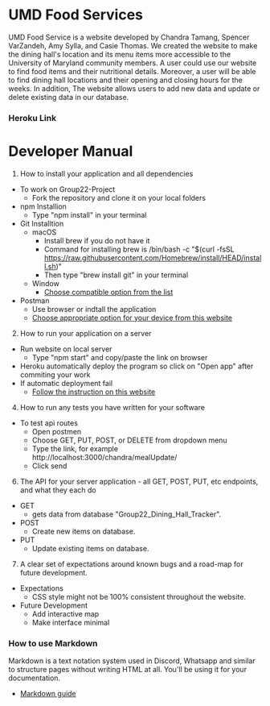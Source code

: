 # UMD Food Services
UMD Food Service is a website developed by Chandra Tamang, Spencer VarZandeh, Amy Sylla, and Casie Thomas. We created the website to make the dining hall's location and its menu items more accessible to the University of Maryland community members. A user could use our website to find food items and their nutritional details. Moreover, a user will be able to find dining hall locations and their opening and closing hours for the weeks. In addition, The website allows users to add new data and update or delete existing data in our database.

### Heroku Link

# Developer Manual
1. How to install your application and all dependencies
  - To work on Group22-Project
    - Fork the repository and clone it on your local folders
  - npm Installion
    - Type "npm install" in your terminal
  - Git Installtion
    - macOS
      - Install brew if you do not have it
      - Command for installing brew is /bin/bash -c "$(curl -fsSL https://raw.githubusercontent.com/Homebrew/install/HEAD/install.sh)"
      - Then type "brew install git" in your terminal
    - Window
      - [Choose compatible option from the list](https://git-scm.com/download/win)
  - Postman
    - Use browser or indtall the application
    - [Choose appropriate option for your device from this website](https://www.postman.com/downloads/)
2. How to run your application on a server
  - Run website on local server
    - Type "npm start" and copy/paste the link on browser
  - Heroku automatically deploy the program so click on "Open app" after commiting your work
  - If automatic deployment fail
    - [Follow the instruction on this website](https://devcenter.heroku.com/articles/heroku-cli)
4. How to run any tests you have written for your software
  - To test api routes
    - Open postmen
    - Choose GET, PUT, POST, or DELETE from dropdown menu
    - Type the link, for example http://localhost:3000/chandra/mealUpdate/
    - Click send
6. The API for your server application - all GET, POST, PUT, etc endpoints, and what they each do
  - GET
    - gets data from database "Group22_Dining_Hall_Tracker".
  - POST
    - Create new items on database.
  - PUT
    - Update existing items on database.
7. A clear set of expectations around known bugs and a road-map for future development.
  - Expectations
    - CSS style might not be 100% consistent throughout the website.
  - Future Development
    - Add interactive map
    - Make interface minimal

### How to use Markdown
Markdown is a text notation system used in Discord, Whatsapp and similar to structure pages without writing HTML at all. You'll be using it for your documentation.
* [Markdown guide](https://www.markdownguide.org/cheat-sheet/)
